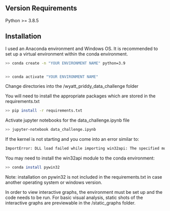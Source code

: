 ## Version Requirements

Python >= 3.8.5

## Installation

I used an Anaconda environment and Windows OS. It is recommended to set up a virtual environment within the conda environment. 

```bash
>> conda create -n "YOUR ENVIRONMENT NAME" python=3.9


>> conda activate "YOUR ENVIRONMENT NAME"
```

Change directories into the /wyatt_priddy_data_challenge folder

You will need to install the appropriate packages which are stored in the requirements.txt

```bash
>> pip install -r requirements.txt
```

Activate jupyter notebooks for the data_challenge.ipynb file

```bash
>> jupyter-notebook data_challenge.ipynb
```

If the kernel is not starting and you come into an error similar to:

```bash
ImportError: DLL load failed while importing win32api: The specified module could not be found.
```

You may need to install the win32api module to the conda environment:

```bash
>> conda install pywin32
```

Note: installation on pywin32 is not included in the requirements.txt in case another operating system or windows version. 

In order to view interactive graphs, the environment must be set up and the code needs to be run. For basic visual analysis, static shots of the interactive graphs are previewable in the /static_graphs folder. 
